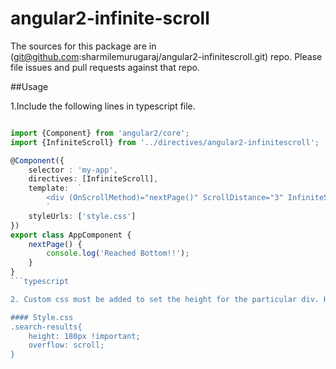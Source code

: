 angular2-infinite-scroll
=========

The sources for this package are in (git@github.com:sharmilemurugaraj/angular2-infinitescroll.git) repo. Please file issues and pull requests against that repo.

##Usage

1.Include the following lines in typescript file.
```typescript

import {Component} from 'angular2/core';
import {InfiniteScroll} from '../directives/angular2-infinitescroll';

@Component({
    selector : 'my-app',
    directives: [InfiniteScroll],
    template:  `
        <div (OnScrollMethod)="nextPage()" ScrollDistance="3" InfiniteScroll="InfiniteScroll"></div>
        `
    styleUrls: ['style.css']
})
export class AppComponent {
    nextPage() {
        console.log('Reached Bottom!!');
    }
}
```typescript

2. Custom css must be added to set the height for the particular div. Height can be changed according to the screen.

#### Style.css
.search-results{
	height: 180px !important;
	overflow: scroll;
}




